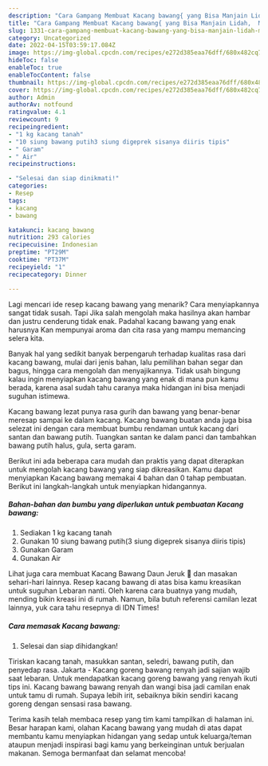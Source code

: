 ```yaml
---
description: "Cara Gampang Membuat Kacang bawang{ yang Bisa Manjain Lidah,  Menu Buat lebaran"
title: "Cara Gampang Membuat Kacang bawang{ yang Bisa Manjain Lidah,  Menu Buat lebaran"
slug: 1331-cara-gampang-membuat-kacang-bawang-yang-bisa-manjain-lidah-menu-buat-lebaran
category: Uncategorized
date: 2022-04-15T03:59:17.084Z
image: https://img-global.cpcdn.com/recipes/e272d385eaa76dff/680x482cq70/kacang-bawang-foto-resep-utama.jpg
hideToc: false
enableToc: true
enableTocContent: false
thumbnail: https://img-global.cpcdn.com/recipes/e272d385eaa76dff/680x482cq70/kacang-bawang-foto-resep-utama.jpg
cover: https://img-global.cpcdn.com/recipes/e272d385eaa76dff/680x482cq70/kacang-bawang-foto-resep-utama.jpg
author: Admin
authorAv: notfound
ratingvalue: 4.1
reviewcount: 9
recipeingredient:
- "1 kg kacang tanah"
- "10 siung bawang putih3 siung digeprek sisanya diiris tipis"
- " Garam"
- " Air"
recipeinstructions:

- "Selesai dan siap dinikmati!"
categories:
- Resep
tags:
- kacang
- bawang

katakunci: kacang bawang 
nutrition: 293 calories
recipecuisine: Indonesian
preptime: "PT29M"
cooktime: "PT37M"
recipeyield: "1"
recipecategory: Dinner

---
```



Lagi mencari ide resep kacang bawang yang menarik? Cara menyiapkannya sangat tidak susah. Tapi Jika salah mengolah maka hasilnya akan hambar dan justru cenderung tidak enak. Padahal kacang bawang yang enak harusnya Kan mempunyai aroma dan cita rasa yang mampu memancing selera kita.


Banyak hal yang sedikit banyak berpengaruh terhadap kualitas rasa dari kacang bawang, mulai dari jenis bahan, lalu pemilihan bahan segar dan bagus, hingga cara mengolah dan menyajikannya. Tidak usah bingung kalau ingin menyiapkan kacang bawang yang enak di mana pun kamu berada, karena asal sudah tahu caranya maka hidangan ini bisa menjadi suguhan istimewa.

Kacang bawang lezat punya rasa gurih dan bawang yang benar-benar meresap sampai ke dalam kacang. Kacang bawang buatan anda juga bisa selezat ini dengan cara membuat bumbu rendaman untuk kacang dari santan dan bawang putih. Tuangkan santan ke dalam panci dan tambahkan bawang putih halus, gula, serta garam.


Berikut ini ada beberapa cara mudah dan praktis yang dapat diterapkan untuk mengolah kacang bawang yang siap dikreasikan. Kamu dapat menyiapkan Kacang bawang memakai 4 bahan dan 0 tahap pembuatan. Berikut ini langkah-langkah untuk menyiapkan hidangannya.

<!--inarticleads1-->

##### Bahan-bahan dan bumbu yang diperlukan untuk pembuatan Kacang bawang:

1. Sediakan 1 kg kacang tanah
1. Gunakan 10 siung bawang putih(3 siung digeprek sisanya diiris tipis)
1. Gunakan  Garam
1. Gunakan  Air


Lihat juga cara membuat Kacang Bawang Daun Jeruk 🍊 dan masakan sehari-hari lainnya. Resep kacang bawang di atas bisa kamu kreasikan untuk suguhan Lebaran nanti. Oleh karena cara buatnya yang mudah, mending bikin kreasi ini di rumah. Namun, bila butuh referensi camilan lezat lainnya, yuk cara tahu resepnya di IDN Times! 

<!--inarticleads2-->

##### Cara memasak Kacang bawang:


1. Selesai dan siap dihidangkan!

Tiriskan kacang tanah, masukkan santan, seledri, bawang putih, dan penyedap rasa. Jakarta - Kacang goreng bawang renyah jadi sajian wajib saat lebaran. Untuk mendapatkan kacang goreng bawang yang renyah ikuti tips ini. Kacang bawang bawang renyah dan wangi bisa jadi camilan enak untuk tamu di rumah. Supaya lebih irit, sebaiknya bikin sendiri kacang goreng dengan sensasi rasa bawang. 

Terima kasih telah membaca resep yang tim kami tampilkan di halaman ini. Besar harapan kami, olahan Kacang bawang yang mudah di atas dapat membantu kamu menyiapkan hidangan yang sedap untuk keluarga/teman ataupun menjadi inspirasi bagi kamu yang berkeinginan untuk berjualan makanan. Semoga bermanfaat dan selamat mencoba!
